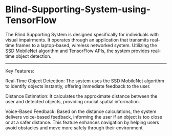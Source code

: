 # Blind-Supporting-System-using-TensorFlow
The Blind Supporting System is designed specifically for individuals with visual impairments. It operates through an application that transmits real-time frames to a laptop-based, wireless networked system. Utilizing the SSD MobileNet algorithm and TensorFlow APIs, the system provides real-time object detection.
_______________________________________________________________________________________________________________________________________________________________________________
Key Features:

Real-Time Object Detection: The system uses the SSD MobileNet algorithm to identify objects instantly, offering immediate feedback to the user.

Distance Estimation: It calculates the approximate distance between the user and detected objects, providing crucial spatial information.

Voice-Based Feedback: Based on the distance calculations, the system delivers voice-based feedback, informing the user if an object is too close or at a safer distance. This feature enhances navigation by helping users avoid obstacles and move more safely through their environment
